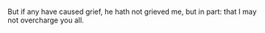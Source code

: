 But if any have caused grief, he hath not grieved me, but in part: that I may not overcharge you all.
